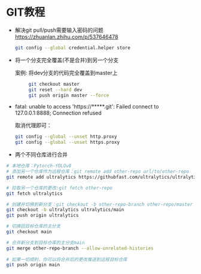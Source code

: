 # GIT教程

- 解决git pull/push需要输入密码的问题
  https://zhuanlan.zhihu.com/p/537646478

    ```bash
    git config --global credential.helper store
    ```

- 将一个分支完全覆盖(不是合并)到另一个分支
  
  案例: 将dev分支的代码完全覆盖到master上
    ```bash
         git checkout master
         git reset --hard dev
         git push origin master --force
    ```

- fatal: unable to access 'https://*****.git': Failed connect to 127.0.0.1:8888; Connection refused
  
  取消代理即可：
  
  ```bash
  git config --global --unset http.proxy
  git config --global --unset https.proxy  
  ```
    
- 两个不同仓库进行合并
```bash
# 本地仓库：Pytorch-YOLOv8
# 添加另一个仓库作为远程仓库：git remote add other-repo url/to/other-repo
git remote add ultralytics https://githubfast.com/ultralytics/ultralytics

# 拉取另一个仓库的更改:git fetch other-repo
git fetch ultralytics

# 创建并切换到新分支：git checkout -b other-repo-branch other-repo/master
git checkout -b ultralytics ultralytics/main
git push origin ultralytics

# 切换回目标仓库的主分支
git checkout main

# 合并新分支到目标仓库的主分支main
git merge other-repo-branch --allow-unrelated-histories
 
# 如果一切顺利，你可以将合并后的更改推送到远程目标仓库
git push origin main

```